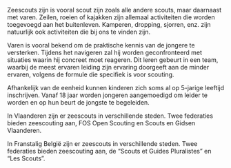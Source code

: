 Zeescouts zijn is vooral scout zijn zoals alle andere scouts, maar daarnaast met varen.
Zeilen, roeien of kajakken zijn allemaal activiteiten die worden toegevoegd aan het buitenleven.
Kamperen, dropping, sjorren, enz. zijn natuurlijk ook activiteiten die bij ons te vinden zijn.

Varen is vooral bekend om de praktische kennis van de jongere te versterken.
Tijdens het navigeren zal hij worden geconfronteerd met situaties waarin hij concreet moet reageren.
Dit leren gebeurt in een team, waarbij de meest ervaren leiding zijn ervaring doorgeeft aan de minder ervaren,
volgens de formule die specifiek is voor scouting.

Afhankelijk van de eenheid kunnen kinderen zich soms al op 5-jarige leeftijd inschrijven.
Vanaf 18 jaar worden jongeren aangemoedigd om leider te worden en op hun beurt de jongste te begeleiden.

In Vlaanderen zijn er zeescouts in verschillende steden.
Twee federaties bieden zeescouting aan, FOS Open Scouting en Scouts en Gidsen Vlaanderen.

In Franstalig België zijn er zeescouts in verschillende steden.
Twee federaties bieden zeescouting aan, de “Scouts et Guides Pluralistes” en “Les Scouts”.
